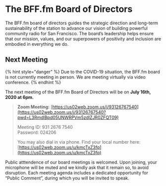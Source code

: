 # The BFF.fm Board of Directors

The BFF.fm board of directors guides the strategic direction and long-term sustainability of the station to advance our vision of building powerful community radio for San Francisco. The board’s leadership helps ensure that our mission, values, and our superpowers of positivity and inclusion are embodied in everything we do.

## Next Meeting

{% hint style="danger" %}
Due to the COVID-19 situation, the BFF.fm board is not currently meeting in person. We are meeting virtually via video conference.
{% endhint %}

The next meeting of the BFF.fm Board of Directors will be on **July 16th, 2020 at 6pm.**

> **Zoom Meeting:** [https://us02web.zoom.us/j/93126767540](https://us02web.zoom.us/j/93126767540?pwd=L3RmdlBpd05UNWRPVm5zdlZJR0ZFQT09)
>
> Meeting ID: 931 2676 7540  
> Password: 024206
>
> You may also dial in via phone. Find your local number here: [https://us02web.zoom.us/u/kmcTxZ3fp](https://us02web.zoom.us/u/kmcTxZ3fp)

Public atttendence of our board meetings is welcomed. Upon joining, your microphone will be muted and we kindly ask that it remain so, to avoid disruption. Each meeting agenda includes a dedicated opportunity for “Public Comment”, during which you will be invited to speak.




